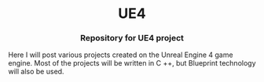 <h1 align="center">UE4</h1>
<h3 align="center">Repository for UE4 project</h3>

Here I will post various projects created on the Unreal Engine 4 game engine. 
Most of the projects will be written in C ++, but Blueprint technology will also be used.
